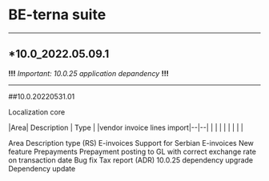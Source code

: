 # BE-terna suite
___
## *10.0_2022.05.09.1

**!!!** *Important: 10.0.25 application depandency* **!!!**
___

##10.0.20220531.01

Localization core

|Area| Description | Type |
|vendor invoice lines import|--|--|
|  |  |  |
|  |  |  |

Area	Description	type
(RS) E-invoices	Support for Serbian E-invoices	New feature
Prepayments	Prepayment posting to GL with correct exchange rate on transaction date	Bug fix
Tax report (ADR)	10.0.25 dependency upgrade	Dependency update